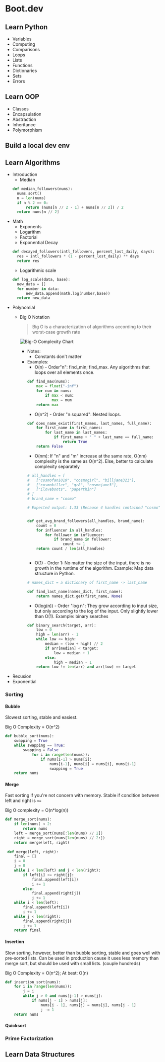 # Boot.dev
## Learn Python
 - Variables
 - Computing
 - Comparisons
 - Loops
 - Lists
 - Functions
 - Dictionaries
 - Sets
 - Errors

## Learn OOP
 - Classes
 - Encapsulation
 - Abstraction
 - Inheritance
 - Polymorphism

## Build a local dev env

## Learn Algorithms
 - Introduction
   - Median
   ```python
   def median_followers(nums):
     nums.sort()
     n = len(nums)
     if n % 2 == 0:
         return (nums[n // 2 - 1] + nums[n // 2]) / 2
     return nums[n // 2]
   ```
 - Math
   - Exponents
   - Logarithm
   - Factorial
   - Exponential Decay
   ```python
   def decayed_followers(intl_followers, percent_lost_daily, days):
     res = intl_followers * (1 - percent_lost_daily) ** days
     return res
   ```
   - Logarithmic scale
   ```python
   def log_scale(data, base):
     new_data = []
     for number in data:
         new_data.append(math.log(number,base))
     return new_data
   ```
 - Polynomial
   - Big O Notation
     > Big O is a characterization of algorithms according to their worst-case growth rate


     ![Big-O Complexity Chart](./images/big-o-chart.jpeg)
     - Notes:
       - Constants don't matter
     - Examples:
       - O(n) - Order"n": find_min; find_max. Any algorithms that loops over all elements once.
       ```python
       def find_max(nums):
           max = float("-inf")
           for num in nums:
               if max < num:
                  max = num
           return max
       ```
       - O(n^2) - Order "n squared": Nested loops.
       ```python
       def does_name_exist(first_names, last_names, full_name):
           for first_name in first_names:
               for last_name in last_names:
                   if first_name + " " + last_name == full_name:
                       return True
           return False
       ```
        - O(nm): If "n" and "m" increase at the same rate, O(nm) complexity is the same as O(n^2). Else, better to calculate complexity separately
       ```python
       # all_handles = [
       #   ["cosmofan1010", "cosmogirl", "billjane321"],
       #   ["cosmokiller", "gr8", "cosmojane3"],
       #   ["iloveboots", "paperthin"]
       # ]
       # brand_name = "cosmo"
       
       # Expected output: 1.33 (Because 4 handles contained "cosmo" and there are 3 lists)
       
       
       def get_avg_brand_followers(all_handles, brand_name):
           count = 0
           for influencer in all_handles:
               for follower in influencer:
                   if brand_name in follower:
                       count += 1
           return count / len(all_handles)
                
       ```
       - O(1) - Order 1: No matter the size of the input, there is no growth in the runtime of the algorithm. Example: Map data structure in Python.
       ```python
       # names_dict = a dictionary of first_name -> last_name
       
       def find_last_name(names_dict, first_name):
           return names_dict.get(first_name, None)
       ```
        - O(log(n)) - Order "log n": They grow according to input size, but only according to the log of the input. Only slightly lower than O(1). Example: binary searches
       ```python
       def binary_search(target, arr):
           low = 0
           high = len(arr) - 1
           while low <= high:
               median = (low + high) // 2
               if arr[median] < target:
                   low = median + 1
               else:
                   high = median - 1
           return low != len(arr) and arr[low] == target
       ```
 - Recusion
 - Exponential
 ### Sorting
 #### Bubble
   Slowest sorting, stable and easiest.
 
   Big O Complexity = O(n^2)
    
 ```python
 def bubble_sort(nums):
     swapping = True
     while swapping == True:
         swapping = False
             for i in range(len(nums)):
                 if nums[i-1] > nums[i]:
                     nums[i-1], nums[i] = nums[i], nums[i-1]
                     swapping = True
     return nums
 
 ```
 #### Merge
   Fast sorting if you're not concern with memory. Stable if condition between left and right is `<=`
   
   Big O complexity = O(n*log(n))
   
   ```python
   def merge_sort(nums):
       if len(nums) < 2:
           return nums
       left = merge_sort(nums[:len(nums) // 2])
       right = merge_sort(nums[len(nums) // 2:])
       return merge(left, right)
       
    def merge(left, right):
       final = []
       i = 0
       j = 0
       while i < len(left) and j < len(right):
           if left[i] <= right[j]:
               final.append(left[i])
               i += 1
           else:
               final.append(right[j])
               j += 1
       while i < len(left):
           final.append(left[i])
           i += 1
       while j < len(right):
           final.append(right[j])
           j += 1
       return final
   ```
   
 #### Insertion
 Slow sorting, however, better than bubble sorting, stable and goes well with pre-sorted lists. Can be used in production cause it uses less memory than merge sort, but should be used with small lists. (couple hundreds)

Big O Complexity = O(n^2); At best: O(n)

```python
def insertion_sort(nums):
    for i in range(len(nums)):
        j = i
        while j > 0 and nums[j-1] > nums[j]:
            if nums[j - 1] > nums[j]:
                nums[j - 1], nums[j] = nums[j], nums[j - 1]
                j -= 1
    return nums
```
 #### Quicksort
 ### Prime Factorization
 ## Learn Data Structures
